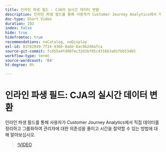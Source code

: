 ```yaml
---
title: 인라인 파생 필드 - CJA의 실시간 데이터 변환
description: 인라인 파생 필드를 통해 사용자가 Customer Journey Analytics에서 직접 데이터를 정리하고 그룹화하여 관리자에 대한 의존성을 줄이고 시간을 절약할 수 있는 방법에 대해 알아보십시오.
doc-type: Short Video
duration: 193
index: false
hide: true
hidefromtoc: true
recommendations: noCatalog, noDisplay
exl-id: 83782049-7f14-4366-8ade-8ac9b246afca
source-git-commit: fcd55a4fd007ec32d1bf05c431663a01fbb534b5
workflow-type: tm+mt
source-wordcount: '64'
ht-degree: 0%

---
```


# 인라인 파생 필드: CJA의 실시간 데이터 변환

인라인 파생 필드를 통해 사용자가 Customer Journey Analytics에서 직접 데이터를 정리하고 그룹화하여 관리자에 대한 의존성을 줄이고 시간을 절약할 수 있는 방법에 대해 알아보십시오.

<!-- 62_S102_3442449_192_inline-derived-fields-realtime-data-transformation-in-cja -->
>[!VIDEO](https://video.tv.adobe.com/v/3460293/?learn=on&enablevpops=true&captions=kor)
